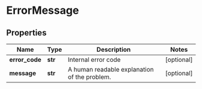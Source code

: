 # ErrorMessage

## Properties
| Name | Type | Description | Notes |
| ------------ | ------------- | ------------- | ------------- |
| **error_code** | **str** | Internal error code  | [optional]  |
| **message** | **str** | A human readable explanation of the problem.  | [optional]  |


